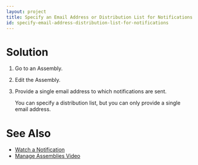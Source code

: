 ```yaml
---
layout: project
title: Specify an Email Address or Distribution List for Notifications
id: specify-email-address-distribution-list-for-notifications
---
```


# Solution


1. Go to an Assembly.
2. Edit the Assembly.
3. Provide a single email address to which notifications are sent.
  
    You can specify a distribution list, but you can only provide a single email address.

# See Also


* <a href="javascript:loadContent('/documentation/user/how-to/watch-notification.html');">Watch a Notification</a>
* <a href="javascript:loadContent('/documentation/user/how-to/manage-assemblies.html');">Manage Assemblies Video</a>